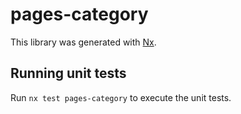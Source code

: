 # pages-category

This library was generated with [Nx](https://nx.dev).

## Running unit tests

Run `nx test pages-category` to execute the unit tests.
